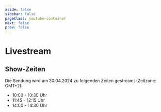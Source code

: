 ```yaml
---
aside: false
sidebar: false
pageClass: youtube-container
next: false
prev: false
---
```

<script setup lang="ts">
import YouTube from 'vue3-youtube'
</script>

# Livestream

<YouTube src="https://youtu.be/EzWJqc4YWlc" class="youtube" />

## Show-Zeiten

Die Sendung wird am 30.04.2024 zu folgenden Zeiten gestreamt (Zeitzone: GMT+2):

- 10:00 - 10:30 Uhr
- 11:45 - 12:15 Uhr
- 14:00 - 14:30 Uhr

<style lang="scss">
.youtube-container .content {
  max-width: unset !important;

  .youtube {
    width: 100% !important;
    height: auto !important;
    aspect-ratio: 16/9;
    margin-block-start: 1rem;

    iframe {
      width: auto !important;
      height: 100% !important;
      aspect-ratio: 16/9;
    }
  }
}
</style>
